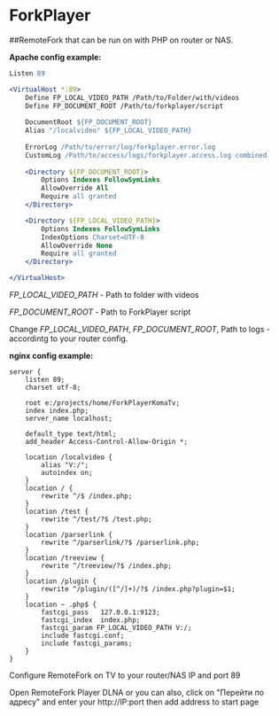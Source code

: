 # ForkPlayer

##RemoteFork that can be run on with PHP on router or NAS.

**Apache config example:**
```apache
Listen 89

<VirtualHost *:89>
	Define FP_LOCAL_VIDEO_PATH /Path/to/Folder/with/videos
    Define FP_DOCUMENT_ROOT /Path/to/forkplayer/script
    
	DocumentRoot ${FP_DOCUMENT_ROOT}
	Alias "/localvideo" ${FP_LOCAL_VIDEO_PATH}
	
	ErrorLog /Path/to/error/log/forkplayer.error.log
	CustomLog /Path/to/access/logs/forkplayer.access.log combined
	
	<Directory ${FP_DOCUMENT_ROOT}>
        Options Indexes FollowSymLinks
        AllowOverride All
        Require all granted
	</Directory>

	<Directory ${FP_LOCAL_VIDEO_PATH}>
		Options Indexes FollowSymLinks
		IndexOptions Charset=UTF-8
		AllowOverride None
		Require all granted
	</Directory>

</VirtualHost>
```
_FP_LOCAL_VIDEO_PATH_ - Path to folder with videos

_FP_DOCUMENT_ROOT_ - Path to ForkPlayer script

Change _FP_LOCAL_VIDEO_PATH_, _FP_DOCUMENT_ROOT_, Path to logs - accordintg to your router config.

**nginx config example:**

```nginx
server {
	listen 89;
	charset utf-8;

	root e:/projects/home/ForkPlayerKomaTv;
	index index.php;
	server_name localhost;

	default_type text/html;
	add_header Access-Control-Allow-Origin *;

	location /localvideo {
		alias "V:/";
		autoindex on;
	}
	location / {
		rewrite ^/$ /index.php;
	}
	location /test {
		rewrite ^/test/?$ /test.php;
	}
	location /parserlink {
		rewrite ^/parserlink/?$ /parserlink.php;
	}
	location /treeview {
		rewrite ^/treeview/?$ /index.php;
	}
	location /plugin {
		rewrite ^/plugin/([^/]+)/?$ /index.php?plugin=$1;
	}
	location ~ .php$ {
		fastcgi_pass   127.0.0.1:9123;
		fastcgi_index  index.php;
		fastcgi_param FP_LOCAL_VIDEO_PATH V:/;
		include fastcgi.conf;
		include fastcgi_params;			
	}
}	
```

Configure RemoteFork on TV to your router/NAS IP and port 89

Open RemoteFork Player DLNA or you can also, click on "Перейти по адресу" and enter your http://IP:port then add address to start page
